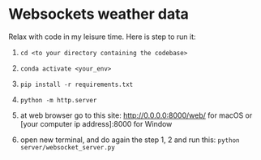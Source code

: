 # Websockets weather data

Relax with code in my leisure time. Here is step to run it:

1. ``` cd <to your directory containing the codebase> ```
2. ``` conda activate <your_env> ```
3. ``` pip install -r requirements.txt ```

4. ``` python -m http.server ```

5. at web browser go to this site: http://0.0.0.0:8000/web/ for macOS or [your computer ip address]:8000 for Window

6. open new terminal, and do again the step 1, 2 and run this: ``` python server/websocket_server.py ```
